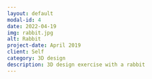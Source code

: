 ```yaml
---
layout: default
modal-id: 4
date: 2022-04-19
img: rabbit.jpg
alt: Rabbit
project-date: April 2019
client: Self
category: 3D design
description: 3D design exercise with a rabbit
---
```

